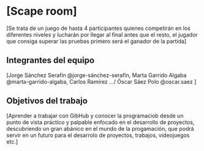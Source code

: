 # [Scape room]

[Se trata de un juego de hasta 4 participantes quienes competirán en los diferentes niveles y lucharán por llegar al final antes que el resto, el jugador que consiga superar las pruebas primero será el ganador de la partida]

## Integrantes del equipo

[Jorge Sánchez Serafín @jorge-sánchez-serafín,  Marta Garrido Algaba @marta-garrido-algaba, Carlos Ramírez .../  Óscar Sáez Polo  @oscar.saez ]

## Objetivos del trabajo

[Aprender a trabajar con GibHub y conocer la programaciob desde un punto de vista práctico y palpable enfocado en el desarrollo de proyectos, descubriendo un gran abánico en el mundo de la progamación, que podrá servir en un futuro para el desarrolo de proyectos, trabajos, videojuegos etc.]
